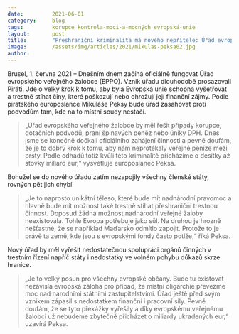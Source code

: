 ```yaml
---
date:         2021-06-01
category:     blog
tags:         korupce kontrola-moci-a-mocných evropská-unie
layout:       post
title:        "Přeshraniční kriminalita má nového nepřítele: Úřad evropského veřejného žalobce. Začíná stíhat podvody za miliardy eur"
image:        /assets/img/articles/2021/mikulas-peksa02.jpg
author:       
---
```



 

Brusel, 1. června 2021 – Dnešním dnem začíná oficiálně fungovat Úřad evropského veřejného žalobce (EPPO). Vznik úřadu dlouhodobě prosazovali Piráti. Jde o velký krok k tomu, aby byla Evropská unie schopna vyšetřovat a trestně stíhat činy, které poškozují nebo ohrožují její finanční zájmy. Podle pirátského europoslance Mikuláše Peksy bude úřad zasahovat proti podvodům tam, kde na to místní soudy nestačí.

> „Úřad evropského veřejného žalobce by měl řešit případy korupce, dotačních podvodů, praní špinavých peněz nebo úniky DPH. Dnes jsme se konečně dočkali oficiálního zahájení činnosti a pevně doufám, že je to dobrý krok k tomu, aby nám neprotékaly veřejné peníze mezi prsty. Podle odhadů totiž kvůli této kriminalitě přicházíme o desítky až stovky miliard eur,“ vysvětluje europoslanec Peksa.

Bohužel se do nového úřadu zatím nezapojily všechny členské státy, rovných pět jich chybí.

> „Je to naprosto unikátní těleso, které bude mít nadnárodní pravomoc a hlavně bude mít možnost také trestně stíhat přeshraniční trestnou činnost. Doposud žádná možnost nadnárodní veřejné žaloby neexistovala. Tohle Evropa potřebuje jako sůl. Na druhou je hrozně nešťastné, že se například Maďarsko odmítlo zapojit. Protože to je právě ta země, kde jsou s evropskými fondy často potíže,“ říká Peksa.

Nový úřad by měl vyřešit nedostatečnou spolupráci orgánů činných v trestním řízení napříč státy i nedostatky ve volném pohybu důkazů skrze hranice.

> „Je to velký posun pro všechny evropské občany. Bude tu existovat nezávislá evropská záloha pro případ, že místní oligarchie převezme moc nad národními státními zastupitelstvími. Úřad ještě před svým vznikem zápasil s nedostatkem finanční i pracovní síly. Pevně doufám, že se tyto překážky vyřešily a díky evropskému veřejnému žalobci už nebudeme zbytečně přicházet o miliardy ukradených eur,“ uzavírá Peksa.
